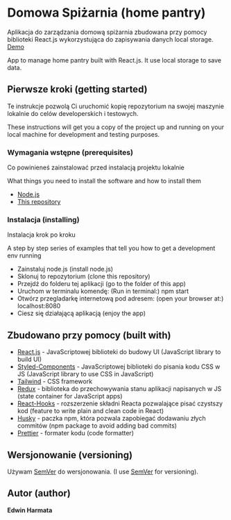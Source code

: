 
# Domowa Spiżarnia (home pantry)

Aplikacja do zarządzania domową spiżarnia zbudowana przy pomocy biblioteki React.js wykorzystująca do zapisywania danych local storage. [Demo](https://distracted-neumann-486ed2.netlify.app/)

App to manage home pantry built with React.js. It use local storage to save data.

## Pierwsze kroki (getting started)

Te instrukcje pozwolą Ci uruchomić kopię repozytorium na swojej maszynie lokalnie do celów developerskich i testowych. 

These instructions will get you a copy of the project up and running on your local machine for development and testing purposes. 

### Wymagania wstępne (prerequisites)

Co powinieneś zainstalować przed instalacją projektu lokalnie

What things you need to install the software and how to install them

- [Node.js](https://nodejs.org/en/)
- [This repository](https://github.com/Ebi2626/peopleApi/)

### Instalacja (installing)

Instalacja krok po kroku

A step by step series of examples that tell you how to get a development env running

- Zainstaluj node.js (install node.js)
- Sklonuj to repozytorium (clone this repository)
- Przejdź do folderu tej aplikacji (go to the folder of this app)
- Uruchom w terminalu komendę: (Run in terminal:) npm start
- Otwórz przegladarkę internetową pod adresem: (open your browser at:) localhost:8080
- Ciesz się działającą aplikacją (enjoy the app)

## Zbudowano przy pomocy (built with)

- [React.js](https://pl.reactjs.org/) - JavaScriptowej biblioteki do budowy UI (JavaScript library to build UI)
- [Styled-Components](https://styled-components.com/) - JavaScriptowej biblioteki do pisania kodu CSS w JS (JavaScript library to use CSS in JavaScript)
- [Tailwind](https://tailwindcss.com/) - CSS framework
- [Redux](https://redux.js.org/) - biblioteka do przechowywania stanu aplikacji napisanych w JS (state container for JavaScript apps)
- [React-Hooks](https://pl.reactjs.org/docs/hooks-intro.html) - rozszerzenie składni Reacta pozwalające pisać czystszy kod (feature to write plain and clean code in React)
- [Husky](https://www.npmjs.com/package/husky) - paczka npm, która pozwala zapobiegać dodawaniu złych commitów (npm package to avoid adding bad commits)
- [Prettier](https://prettier.io/) - formater kodu (code formatter)

## Wersjonowanie (versioning)

Używam [SemVer](http://semver.org/) do wersjonowania. (I use [SemVer](http://semver.org/) for versioning).

## Autor (author)

**Edwin Harmata**


